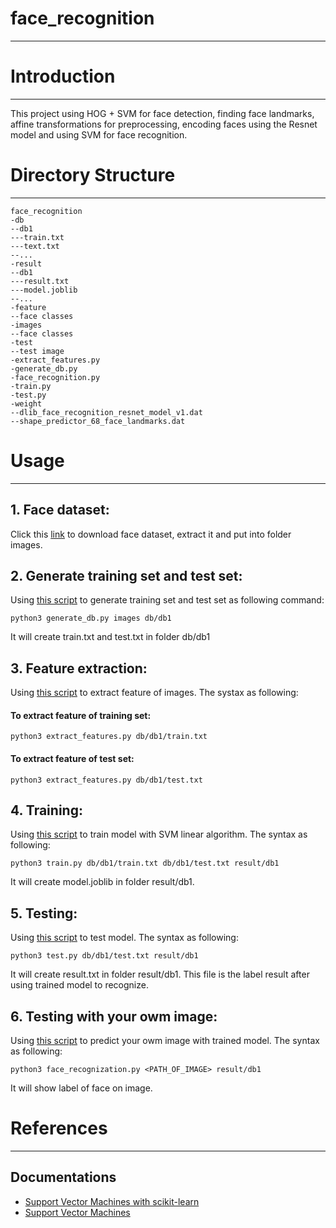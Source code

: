 # face_recognition
----
# Introduction
----
This project using HOG + SVM for face detection, finding face landmarks, affine transformations for preprocessing, encoding faces using the Resnet model and using SVM for face recognition.
# Directory Structure
----
```
face_recognition
-db
--db1
---train.txt
---text.txt
--...
-result
--db1
---result.txt
---model.joblib
--...
-feature
--face classes
-images
--face classes
-test
--test image
-extract_features.py
-generate_db.py
-face_recognition.py
-train.py
-test.py
-weight
--dlib_face_recognition_resnet_model_v1.dat
--shape_predictor_68_face_landmarks.dat
```
# Usage
----
## 1. Face dataset:
Click this [link]() to download face dataset, extract it and put into folder images.
## 2. Generate training set and test set:
Using [this script](https://github.com/fxanhkhoa/IPCamera_Class_Face_Detect/blob/master/face_recognition/generate_db.py) to generate training set and test set as following command:
```
python3 generate_db.py images db/db1
```
It will create train.txt and test.txt in folder db/db1
## 3. Feature extraction:
Using [this script](https://github.com/fxanhkhoa/IPCamera_Class_Face_Detect/blob/master/face_recognition/extract_feature.py) to extract feature of images. The systax as following:
#### To extract feature of training set:
```
python3 extract_features.py db/db1/train.txt
```
#### To extract feature of test set:
```
python3 extract_features.py db/db1/test.txt
```
## 4. Training:
Using [this script](https://github.com/fxanhkhoa/IPCamera_Class_Face_Detect/blob/master/face_recognition/train.py) to train model with SVM linear algorithm. The syntax as following:
```
python3 train.py db/db1/train.txt db/db1/test.txt result/db1
```
It will create model.joblib in folder result/db1.
## 5. Testing:
Using [this script](https://github.com/fxanhkhoa/IPCamera_Class_Face_Detect/blob/master/face_recognition/test.py) to test model. The syntax as following:
```
python3 test.py db/db1/test.txt result/db1
```
It will create result.txt in folder result/db1. This file is the label result after using trained model to recognize.
## 6. Testing with your owm image:
Using [this script](https://github.com/fxanhkhoa/IPCamera_Class_Face_Detect/blob/master/face_recognition/face_recognization.py) to predict your owm image with trained model. The syntax as following:
```
python3 face_recognization.py <PATH_OF_IMAGE> result/db1
```
It will show label of face on image.

# References
----

## Documentations

* [Support Vector Machines with scikit-learn](https://www.datacamp.com/community/tutorials/svm-classification-scikit-learn-python)
* [Support Vector Machines](http://scikit-learn.org/stable/modules/svm.html)
